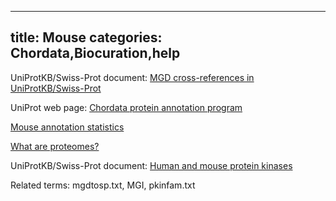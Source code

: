 
---
title: Mouse
categories: Chordata,Biocuration,help
---

UniProtKB/Swiss-Prot document: [MGD cross-references in UniProtKB/Swiss-Prot](http://www.uniprot.org/docs/mgdtosp)  
  
UniProt web page: [Chordata protein annotation program](http://www.uniprot.org/program/Chordata)  
  
[Mouse annotation statistics](http://www.uniprot.org/program/chordata/statistics/#Musmusculus)

[What are proteomes?](http://www.uniprot.org/faq/15)

UniProtKB/Swiss-Prot document: [Human and mouse protein kinases](http://www.uniprot.org/docs/pkinfam)

Related terms: mgdtosp.txt, MGI, pkinfam.txt
        